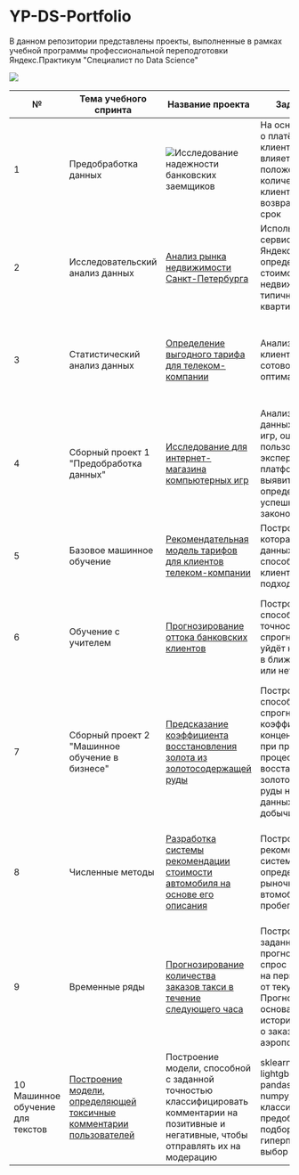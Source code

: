 # YP-DS-Portfolio
В данном репозитории представлены проекты, выполненные в рамках учебной программы профессиональной переподготовки Яндекс.Практикум "Специалист по Data Science"

![](https://user-images.githubusercontent.com/45098537/229727573-4c327a79-7184-45e3-9a57-4982163d9ac9.png)


| № | Тема учебного спринта| Название проекта            | Задачи проекта                                                       | Навыки и инструменты               |
| --| -------------------- | --------------------------- |--------------------------------------------------------------------- | ---------------------------------- |
| 1 | Предобработка данных | ![Исследование надежности банковских заемщиков](https://github.com/kengourette/YP-DS-Portfolio/blob/main/01.%20%D0%9F%D1%80%D0%B5%D0%B4%D0%BE%D0%B1%D1%80%D0%B0%D0%B1%D0%BE%D1%82%D0%BA%D0%B0%20%D0%B4%D0%B0%D0%BD%D0%BD%D1%8B%D1%85/PROJECT%20DS%20Portfolio%201_Borrower%20reliability%20research.ipynb) | На основе статистики о платёжеспособности клиентов исследовать, влияет ли семейное положение и количество детей клиента на факт возврата кредита в срок | python, pandas, matplotlib, seaborn |
|2  | Исследовательский анализ данных |[Анализ рынка недвижимости Санкт-Петербурга](https://github.com/kengourette/YP-DS-Portfolio/blob/main/02.%20%D0%98%D1%81%D1%81%D0%BB%D0%B5%D0%B4%D0%BE%D0%B2%D0%B0%D1%82%D0%B5%D0%BB%D1%8C%D1%81%D0%BA%D0%B8%D0%B9%20%D0%B0%D0%BD%D0%B0%D0%BB%D0%B8%D0%B7%20%D0%B4%D0%B0%D0%BD%D0%BD%D1%8B%D1%85/PROJECT%20DS%20Portfolio%202_Real%20Estate%20Research.ipynb) | Используя данные сервиса Яндекс.Недвижимость, определить рыночную стоимость объектов недвижимости и типичные параметры квартир | python, pandas, matplotlib, seaborn, EDA |
|3  | Статистический анализ данных| [Определение выгодного тарифа для телеком-компании](https://github.com/kengourette/YP-DS-Portfolio/blob/main/03.%20%D0%A1%D1%82%D0%B0%D1%82%D0%B8%D1%81%D1%82%D0%B8%D1%87%D0%B5%D1%81%D0%BA%D0%B8%D0%B9%20%D0%B0%D0%BD%D0%B0%D0%BB%D0%B8%D0%B7%20%D0%B4%D0%B0%D0%BD%D0%BD%D1%8B%D1%85/PROJECT%20DS%20Portfolio%203_Telecom.ipynb)| Анализ поведения клиентов оператора сотовой связи и поиск оптимального тарифа| python, pandas, matplotlib, numpy, scipy, описательная статистика, проверка статистических гипотез|
|4  | Сборный проект 1 "Предобработка данных"|[Исследование для интернет-магазина компьютерных игр](https://github.com/kengourette/YP-DS-Portfolio/blob/main/04.%20%D0%A1%D0%B1%D0%BE%D1%80%D0%BD%D1%8B%D0%B9%20%D0%BF%D1%80%D0%BE%D0%B5%D0%BA%D1%82%201%20%22%D0%9F%D1%80%D0%B5%D0%B4%D0%BE%D0%B1%D1%80%D0%B0%D0%B1%D0%BE%D1%82%D0%BA%D0%B0%20%D0%B4%D0%B0%D0%BD%D0%BD%D1%8B%D1%85%22/PROJECT%20DS%20Portfolio%204_Games.ipynb)|Анализ исторических данных о продажах игр, оценках пользователей и экспертов, жанров и платформ с целью выявить определяющие успешность игры закономерности| python, pandas, matplotlib, numpy, scipy, проверка статистических гипотез|
|5  | Базовое машинное обучение | [Рекомендательная модель тарифов для клиентов телеком-компании](https://github.com/kengourette/YP-DS-Portfolio/blob/main/05.%20%D0%91%D0%B0%D0%B7%D0%BE%D0%B2%D0%BE%D0%B5%20%D0%BC%D0%B0%D1%88%D0%B8%D0%BD%D0%BD%D0%BE%D0%B5%20%D0%BE%D0%B1%D1%83%D1%87%D0%B5%D0%BD%D0%B8%D0%B5/PROJECT%20DS%20Portfolio%205_Tariff%20recommendation.ipynb) | Построение модели, которая на основе данных о клиенте способна предложить клиенту наиболее подходящий тариф | pandas, sklearn, matplotlib, numpy, классификация, подбор гиперпараметров, выбор модели МО
|6  | Обучение с учителем | [Прогнозирование оттока банковских клиентов](https://github.com/kengourette/YP-DS-Portfolio/blob/main/06.%20%D0%9E%D0%B1%D1%83%D1%87%D0%B5%D0%BD%D0%B8%D0%B5%20%D1%81%20%D1%83%D1%87%D0%B8%D1%82%D0%B5%D0%BB%D0%B5%D0%BC/PROJECT%20DS%20Portfolio%206_Churn%20of%20bank%20clients.ipynb) | Построение модели, способной с заданной точностью спрогнозировать, уйдёт клиент из банка в ближайшее время или нет | pandas, sklearn, matplotlib, numpy, классификация, предобработка признаков, подбор гиперпараметров, выбор модели МО
|7  | Сборный проект 2 "Машинное обучение в бизнесе"|[Предсказание коэффициента восстановления золота из золотосодержащей руды](https://github.com/kengourette/YP-DS-Portfolio/blob/main/07.%20%D0%A1%D0%B1%D0%BE%D1%80%D0%BD%D1%8B%D0%B9%20%D0%BF%D1%80%D0%BE%D0%B5%D0%BA%D1%82%202%20%22%D0%9C%D0%B0%D1%88%D0%B8%D0%BD%D0%BD%D0%BE%D0%B5%20%D0%BE%D0%B1%D1%83%D1%87%D0%B5%D0%BD%D0%B8%D0%B5%20%D0%B2%20%D0%B1%D0%B8%D0%B7%D0%BD%D0%B5%D1%81%D0%B5%22/PROJECT%20DS%20Portfolio%207_GOLD.ipynb) | Построение модели, способной спрогнозировать коэффициент концентрации золота при проведении процесса восстановления из золотосодержащей руды на основе данных с параметрами добычи и очистки | pandas, sklearn, matplotlib, numpy, регрессия, предобработка признаков, подбор гиперпараметров, выбор модели МО
|8  | Численные методы|[Разработка системы рекомендации стоимости автомобиля на основе его описания]()| Построение рекомендательной системы для определения рыночной стоимости втомобилей с пробегом | pandas, sklearn, catboost, matplotlib, numpy, регрессия, предобработка признаков, подбор гиперпараметров, выбор модели МО
|9  | Временные ряды|[Прогнозирование количества заказов такси в течение следующего часа]()| Построение модели, с заданной точностью прогнозирующей спрос на услуги такси на период в один час от текущего момента. Прогноз строится на основании исторических данных о заказах такси в аэропортах | pandas, sklearn, catboost, matplotlib, numpy, регрессия, предобработка признаков, подбор гиперпараметров, выбор модели МО
|10 Машинное обучение для текстов|[Построение модели, определяющей токсичные комментарии пользователей]()| Построение модели, способной с заданной точностью классифицировать комментарии на позитивные и негативные, чтобы отправлять их на модерацию | sklearn, catboost, nltk, lightgbm, transformers, pandas, matplotlib, numpy, классификация, предобработка текста, подбор гиперпараметров, выбор модели МО
